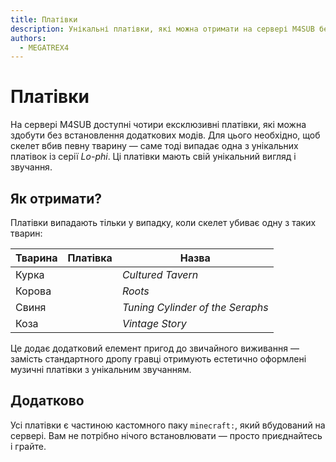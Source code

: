 ```yaml
---
title: Платівки
description: Унікальні платівки, які можна отримати на сервері M4SUB без модів.
authors:
  - MEGATREX4
---
```


# Платівки

На сервері M4SUB доступні чотири ексклюзивні платівки, які можна здобути без встановлення додаткових модів. Для цього необхідно, щоб скелет вбив певну тварину — саме тоді випадає одна з унікальних платівок із серії *Lo-phi*. Ці платівки мають свій унікальний вигляд і звучання.

<Clear/>

## Як отримати?

Платівки випадають тільки у випадку, коли скелет убиває одну з таких тварин:

| Тварина | Платівка | Назва |
|--------|---------|--------|
| <Mob name="Курка" mob="minecraft:chicken_adult" type="mobs" :size="2" /> Курка | <Item item="minecraft:music_disc_lo_phi_cultured_tavern" name="Cultured Tavern" /> | *Cultured Tavern* |
| <Mob name="Корова" mob="minecraft:cow_adult" type="mobs" :size="2" /> Корова | <Item item="minecraft:music_disc_lo_phi_roots" name="Roots" /> | *Roots* |
| <Mob  name="Свиня" mob="minecraft:pig_adult" type="mobs" :size="2" /> Свиня | <Item item="minecraft:music_disc_lo_phi_tuning_cylinder_the_seraphs" name="Tuning Cylinder of the Seraphs" /> | *Tuning Cylinder of the Seraphs* |
| <Mob name="Козел" mob="minecraft:goat_adult" type="mobs" :size="2" /> Коза | <Item item="minecraft:music_disc_lo_phi_vintage_story" name="Vintage Story" /> | *Vintage Story* |

<Clear/>

Це додає додатковий елемент пригод до звичайного виживання — замість стандартного дропу гравці отримують естетично оформлені музичні платівки з унікальним звучанням.

<Clear/>

## Додатково

Усі платівки є частиною кастомного паку `minecraft:`, який вбудований на сервері. Вам не потрібно нічого встановлювати — просто приєднайтесь і грайте.
